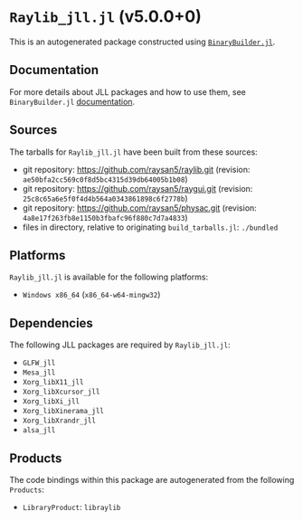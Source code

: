 # `Raylib_jll.jl` (v5.0.0+0)

This is an autogenerated package constructed using [`BinaryBuilder.jl`](https://github.com/JuliaPackaging/BinaryBuilder.jl).

## Documentation

For more details about JLL packages and how to use them, see `BinaryBuilder.jl` [documentation](https://docs.binarybuilder.org/stable/jll/).

## Sources

The tarballs for `Raylib_jll.jl` have been built from these sources:

* git repository: https://github.com/raysan5/raylib.git (revision: `ae50bfa2cc569c0f8d5bc4315d39db64005b1b08`)
* git repository: https://github.com/raysan5/raygui.git (revision: `25c8c65a6e5f0f4d4b564a0343861898c6f2778b`)
* git repository: https://github.com/raysan5/physac.git (revision: `4a8e17f263fb8e1150b3fbafc96f880c7d7a4833`)
* files in directory, relative to originating `build_tarballs.jl`: `./bundled`

## Platforms

`Raylib_jll.jl` is available for the following platforms:

* `Windows x86_64` (`x86_64-w64-mingw32`)

## Dependencies

The following JLL packages are required by `Raylib_jll.jl`:

* `GLFW_jll`
* `Mesa_jll`
* `Xorg_libX11_jll`
* `Xorg_libXcursor_jll`
* `Xorg_libXi_jll`
* `Xorg_libXinerama_jll`
* `Xorg_libXrandr_jll`
* `alsa_jll`

## Products

The code bindings within this package are autogenerated from the following `Products`:

* `LibraryProduct`: `libraylib`
